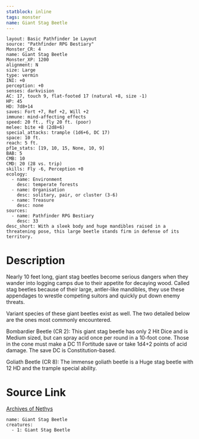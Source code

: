 ```yaml
---
statblock: inline
tags: monster
name: Giant Stag Beetle
---
```

```statblock
layout: Basic Pathfinder 1e Layout
source: "Pathfinder RPG Bestiary"
Monster_CR: 4
name: Giant Stag Beetle
Monster_XP: 1200
alignment: N
size: Large
type: vermin
INI: +0
perception: +0
senses: darkvision
AC: 17, touch 9, flat-footed 17 (natural +8, size -1)
HP: 45
HD: 7d8+14
saves: Fort +7, Ref +2, Will +2
immune: mind-affecting effects
speed: 20 ft., fly 20 ft. (poor)
melee: bite +8 (2d8+6)
special_attacks: trample (1d6+6, DC 17)
space: 10 ft.
reach: 5 ft.
pf1e_stats: [19, 10, 15, None, 10, 9]
BAB: 5
CMB: 10
CMD: 20 (28 vs. trip)
skills: Fly -6, Perception +0
ecology:
  - name: Environment
    desc: temperate forests
  - name: Organisation
    desc: solitary, pair, or cluster (3-6)
  - name: Treasure
    desc: none
sources:
  - name: Pathfinder RPG Bestiary
    desc: 33
desc_short: With a sleek body and huge mandibles raised in a threatening pose, this large beetle stands firm in defense of its territory.
```
# Description
Nearly 10 feet long, giant stag beetles become serious dangers when they wander into logging camps due to their appetite for decaying wood. Called stag beetles because of their large, antler-like mandibles, they use these appendages to wrestle competing suitors and quickly put down enemy threats.

Variant species of these giant beetles exist as well. The two detailed below are the ones most commonly encountered.

Bombardier Beetle (CR 2): This giant stag beetle has only 2 Hit Dice and is Medium sized, but can spray acid once per round in a 10-foot cone. Those in the cone must make a DC 11 Fortitude save or take 1d4+2 points of acid damage. The save DC is Constitution-based.

Goliath Beetle (CR 8): The immense goliath beetle is a Huge stag beetle with 12 HD and the trample special ability.
# Source Link
[Archives of Nethys](https://aonprd.com/MonsterDisplay.aspx?ItemName=Giant%20Stag%20Beetle)
```encounter-table
name: Giant Stag Beetle
creatures:
  - 1: Giant Stag Beetle
```
